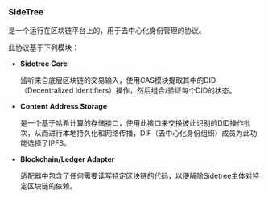 ### SideTree

是一个运行在区块链平台上的，用于去中心化身份管理的协议。

此协议基于下列模块：

* **Sidetree Core**
  
  监听来自底层区块链的交易输入，使用CAS模块提取其中的DID（Decentralized Identifiers）操作，然后组合/验证每个DID的状态。

* **Content Address Storage**
  
  是一个基于哈希计算的存储接口，使用此接口来交换彼此识别的DID操作批次，从而进行本地持久化和网络传播，DIF（去中心化身份组织）成员为此功能选择了IPFS。

* **Blockchain/Ledger Adapter**
  
  适配器中包含了任何需要读写特定区块链的代码，以便解除Sidetree主体对特定区块链的依赖。
